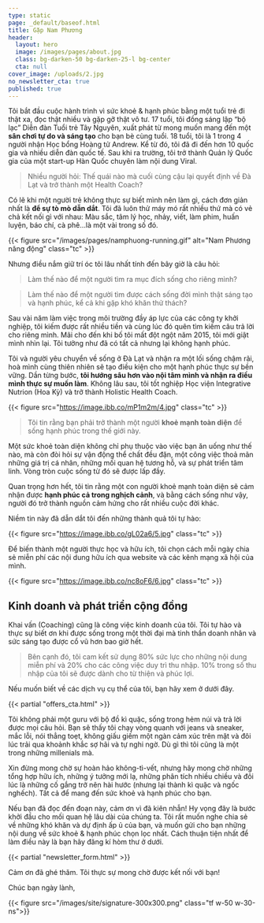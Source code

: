 ```yaml
---
type: static
page: _default/baseof.html
title: Gặp Nam Phương
header:
  layout: hero
  image: /images/pages/about.jpg
  class: bg-darken-50 bg-darken-25-l bg-center
  cta: null
cover_image: /uploads/2.jpg
no_newsletter_cta: true
published: true
---
```


Tôi bắt đầu cuộc hành trình vì sức khoẻ & hạnh phúc bằng một tuổi trẻ đi thật xa, đọc thật nhiều và gặp gỡ thật vô tư. 17 tuổi, tôi đồng sáng lập “bộ lạc” Diễn đàn Tuổi trẻ Tây Nguyên, xuất phát từ mong muốn mang đến một **sân chơi tự do và sáng tạo** cho bạn bè cùng tuổi. 18 tuổi, tôi là 1 trong 4 người nhận Học bổng Hoàng tử Andrew. Kể từ đó, tôi đã đi đến hơn 10 quốc gia và nhiều diễn đàn quốc tế. Sau khi ra trường, tôi trở thành Quản lý Quốc gia của một start-up Hàn Quốc chuyên làm nội dung Viral.

> Nhiều người hỏi: Thế quái nào mà cuối cùng cậu lại quyết định về Đà Lạt và trở thành một Health Coach?

Có lẽ khi một người trẻ không thực sự biết mình nên làm gì, cách đơn giản nhất là **để sự tò mò dẫn dắt**. Tôi đã luôn thử máy mó rất nhiều thứ mà có vẻ chả kết nối gì với nhau: Màu sắc, tâm lý học, nhảy, viết, làm phim, huấn luyện, báo chí, cà phê…là một vài trong số đó.

{{< figure src="/images/pages/namphuong-running.gif" alt="Nam Phương năng động" class="tc" >}}

Nhưng điều nắm giữ trí óc tôi lâu nhất tính đến bây giờ là câu hỏi:

> Làm thế nào để một người tìm ra mục đích sống cho riêng mình?

> Làm thế nào để một người tìm được cách sống đời mình thật sáng tạo và hạnh phúc, kể cả khi gặp khó khăn thử thách?

Sau vài năm làm việc trong môi trường đầy áp lực của các công ty khởi nghiệp, tôi kiếm được rất nhiều tiền và cùng lúc đó quên tìm kiếm câu trả lời cho riêng mình. Mãi cho đến khi bố tôi mất đột ngột năm 2015, tôi mới giật mình nhìn lại. Tôi tưởng như đã có tất cả nhưng lại không hạnh phúc.

Tôi và người yêu chuyển về sống ở Đà Lạt và nhận ra một lối sống chậm rãi, hoà mình cùng thiên nhiên sẽ tạo điều kiện cho một hạnh phúc thực sự bền vững. Dần từng bước, **tôi hướng sâu hơn vào nội tâm mình và nhận ra điều mình thực sự muốn làm**. Không lâu sau, tôi tốt nghiệp Học viện Integrative Nutrion (Hoa Kỳ) và trở thành Holistic Health Coach.

{{< figure src="https://image.ibb.co/mP1m2m/4.jpg" class="tc" >}}

> Tôi tin rằng bạn phải trở thành một người **khoẻ mạnh toàn diện** để sống hạnh phúc trong thế giới này.

Một sức khoẻ toàn diện không chỉ phụ thuộc vào việc bạn ăn uống như thế nào, mà còn đòi hỏi sự vận động thể chất đều đặn, một công việc thoả mãn những giá trị cá nhân, những mối quan hệ tương hỗ, và sự phát triển tâm linh. Vòng tròn cuộc sống từ đó sẽ được lấp đầy.

Quan trọng hơn hết, tôi tin rằng một con người khoẻ mạnh toàn diện sẽ cảm nhận được **hạnh phúc cả trong nghịch cảnh**, và bằng cách sống như vậy, người đó trở thành nguồn cảm hứng cho rất nhiều cuộc đời khác.

Niềm tin này đã dẫn dắt tôi đến những thành quả tôi tự hào:

{{< figure src="https://image.ibb.co/gL02a6/5.jpg" class="tc" >}}

Để biến thành một người thực học và hữu ích, tôi chọn cách mỗi ngày chia sẻ miễn phí các nội dung hữu ích qua website và các kênh mạng xã hội của mình.

{{< figure src="https://image.ibb.co/nc8oF6/6.jpg" class="tc" >}}

## Kinh doanh và phát triển cộng đồng

Khai vấn (Coaching) cũng là công việc kinh doanh của tôi. Tôi tự hào và thực sự biết ơn khi được sống trong một thời đại mà tinh thần doanh nhân và sức sáng tạo được cổ vũ hơn bao giờ hết.

> Bên cạnh đó, tôi cam kết sử dụng 80% sức lực cho những nội dung miễn phí và 20% cho các công việc duy trì thu nhập. 10% trong số thu nhập của tôi sẽ được dành cho từ thiện và phúc lợi.

Nếu muốn biết về các dịch vụ cụ thể của tôi, bạn hãy xem ở dưới đây.

{{< partial "offers_cta.html" >}}

Tôi không phải một guru với bộ đồ kì quặc, sống trong hẻm núi và trả lời được mọi câu hỏi. Bạn sẽ thấy tôi chạy vòng quanh với jeans và sneaker, mắc lỗi, nói thẳng toẹt, không giấu giếm một ngàn cảm xúc trên mặt và đôi lúc trải qua khoảnh khắc sợ hãi và tự nghi ngờ. Dù gì thì tôi cũng là một trong những millenials mà.

Xin đừng mong chờ sự hoàn hảo không-tì-vết, nhưng hãy mong chờ những tổng hợp hữu ích, những ý tưởng mới lạ, những phân tích nhiều chiều và đôi lúc là những cố gắng trở nên hài hước (nhưng lại thành kì quặc và ngốc nghếch). Tất cả để mang đến sức khoẻ và hạnh phúc cho bạn.

Nếu bạn đã đọc đến đoạn này, cảm ơn vì đã kiên nhẫn! Hy vọng đây là bước khởi đầu cho mối quan hệ lâu dài của chúng ta. Tôi rất muốn nghe chia sẻ  về những khó khăn và dự định ấp ủ của bạn, và muốn gửi cho bạn những nội dung về sức khoẻ & hạnh phúc chọn lọc nhất. Cách thuận tiện nhất để làm điều này là bạn hãy đăng kí hòm thư ở dưới.

<section class="full bg-light-gray">
{{< partial "newsletter_form.html" >}}
</section>

<!-- Bạn cũng có thể đăng kí 1 buổi khai vấn [Lịch sử sức khoẻ miễn phí](/free-coaching). Mỗi tuần, tôi sẽ liên lạc với chỉ 2 người, và giúp họ đánh giá lại tổng quan tình hình sức khoẻ và cuộc sống. Từ đó họ có chiến lược ban đầu để tiến đến mục tiêu và nâng cao chất lượng sống.

Con đường ngàn dặm nào cũng bắt đầu bằng một bước chân đầu tiên. Và đó nên là bước chân tiến đến bên nhau. -->

Cảm ơn đã ghé thăm. Tôi thực sự mong chờ được kết nối với bạn!

Chúc bạn ngày lành,

{{< figure src="/images/site/signature-300x300.png" class="tf w-50 w-30-ns">}}
